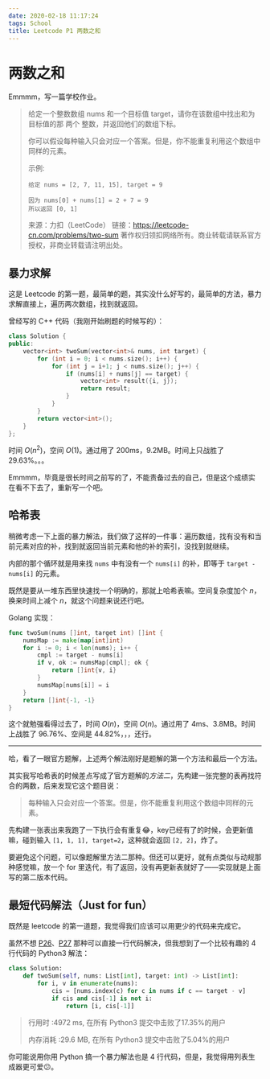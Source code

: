 ```yaml
---
date: 2020-02-18 11:17:24
tags: School
title: Leetcode P1 两数之和
---
```


# 两数之和

Emmmm，写一篇学校作业。

> 给定一个整数数组 nums 和一个目标值 target，请你在该数组中找出和为目标值的那 两个 整数，并返回他们的数组下标。
>
> 你可以假设每种输入只会对应一个答案。但是，你不能重复利用这个数组中同样的元素。
>
> 示例:
>
> ```
> 给定 nums = [2, 7, 11, 15], target = 9
> 
> 因为 nums[0] + nums[1] = 2 + 7 = 9
> 所以返回 [0, 1]
> ```
>
> 来源：力扣（LeetCode）
> 链接：https://leetcode-cn.com/problems/two-sum
> 著作权归领扣网络所有。商业转载请联系官方授权，非商业转载请注明出处。

## 暴力求解

这是 Leetcode 的第一题，最简单的题，其实没什么好写的，最简单的方法，暴力求解直接上，遍历两次数组，找到就返回。

曾经写的 C++ 代码（我刚开始刷题的时候写的）：

```cpp
class Solution {
public:
    vector<int> twoSum(vector<int>& nums, int target) {
        for (int i = 0; i < nums.size(); i++) {
            for (int j = i+1; j < nums.size(); j++) {
                if (nums[i] + nums[j] == target) {
                    vector<int> result({i, j});
                    return result;
                }
            }
        }
        return vector<int>();
    }
};
```

时间 $O(n^2)$，空间 $O(1)$。通过用了 200ms，9.2MB。时间上只战胜了29.63%。。。

Emmmm，毕竟是很长时间之前写的了，不能责备过去的自己，但是这个成绩实在看不下去了，重新写一个吧。

## 哈希表

稍微考虑一下上面的暴力解法，我们做了这样的一件事：遍历数组，找有没有和当前元素对应的补，找到就返回当前元素和他的补的索引，没找到就继续。

内部的那个循环就是用来找 `nums` 中有没有一个 `nums[i]` 的补，即等于 `target - nums[i]` 的元素。

既然是要从一堆东西里快速找一个明确的，那就上哈希表嘛。空间复杂度加个 $n$，换来时间上减个 $n$，就这个问题来说还行吧。

Golang 实现：

```go
func twoSum(nums []int, target int) []int {
    numsMap := make(map[int]int)
    for i := 0; i < len(nums); i++ {
        cmpl := target - nums[i]
        if v, ok := numsMap[cmpl]; ok {
            return []int{v, i}
        }
        numsMap[nums[i]] = i
    }
    return []int{-1, -1}
}
```

这个就勉强看得过去了，时间 $O(n)$，空间 $O(n)$。通过用了 4ms、3.8MB。时间上战胜了 96.76%、空间是 44.82%，，，还行。

---

哈，看了一眼官方题解，上述两个解法刚好是题解的第一个方法和最后一个方法。

其实我写哈希表的时候差点写成了官方题解的*方法二*，先构建一张完整的表再找符合的两数，后来发现它这个题目说：

> 每种输入只会对应一个答案。但是，你不能重复利用这个数组中同样的元素。

先构建一张表出来我跑了一下执行会有重复😂，key已经有了的时候，会更新值嘛，碰到输入 `[1, 1, 1], target=2`，这种就会返回 `[2, 2]`，炸了。

要避免这个问题，可以像题解里方法二那种。但还可以更好，就有点类似与动规那种感觉嘛，放一个 for 里迭代，有了返回，没有再更新表就好了——实现就是上面写的第二版本代码。

## 最短代码解法（Just for fun）

既然是 leetcode 的第一道题，我觉得我们应该可以用更少的代码来完成它。

虽然不想 [P26](https://blog.csdn.net/u012419550/article/details/104402182)、[P27](https://blog.csdn.net/u012419550/article/details/104411279) 那种可以直接一行代码解决，但我想到了一个比较有趣的 4 行代码的 Python3 解法：

```python
class Solution:
    def twoSum(self, nums: List[int], target: int) -> List[int]:
        for i, v in enumerate(nums):
            cis = [nums.index(c) for c in nums if c == target - v]
            if cis and cis[-1] is not i:
                return [i, cis[-1]]
```

> 行用时 :4972 ms, 在所有 Python3 提交中击败了17.35%的用户
>
> 内存消耗 :29.6 MB, 在所有 Python3 提交中击败了5.04%的用户

你可能说用你用 Python 搞一个暴力解法也是 4 行代码，但是，我觉得用列表生成器更可爱😕。

